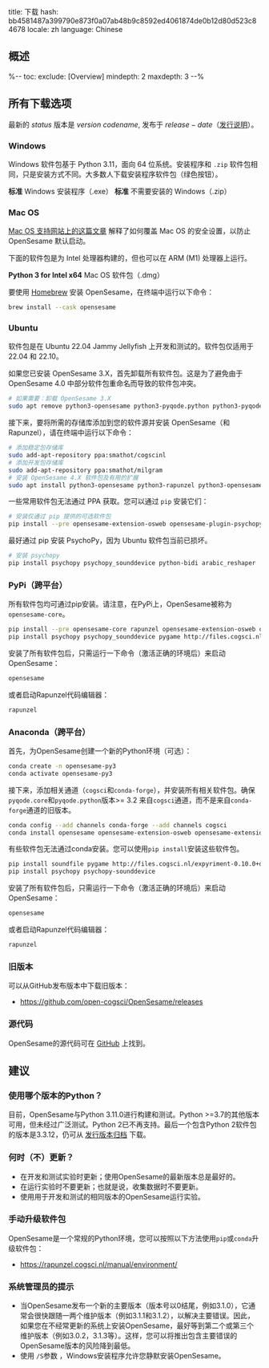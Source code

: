 title: 下载
hash: bb4581487a399790e873f0a07ab48b9c8592ed4061874de0b12d80d523c84678
locale: zh
language: Chinese

<script>
function startDownload(url) {
	document.getElementById('click-here').href = url
	window.location.href = url
	document.getElementById('download-started').style.display = 'block'
	document.getElementById('download-started').scrollIntoView()
}
</script>

<div class="info-box" id="download-started" markdown="1" style="display:none;">

<h3>您的下载应该会很快开始！</h3>

<a role="button" class="btn btn-success btn-align-left" href="https://www.buymeacoffee.com/cogsci">
<span class="glyphicon glyphicon-heart" aria-hidden="true"></span>
请帮我们保持专注并给我们买一杯咖啡！
</a>

咖啡使我们保持清醒，以便我们可以开发免费软件，并在支持论坛上回答您的问题！

点击<a id="click-here">这里</a>，如果您的下载没有开始。
</div>


## 概述

%--
toc:
 exclude: [Overview]
 mindepth: 2
 maxdepth: 3
--%


## 所有下载选项

最新的 $status$ 版本是 $version$ *$codename$*, 发布于 $release-date$（[发行说明](http://osdoc.cogsci.nl/$branch$/zh/notes/$notes$)）。

### Windows

Windows 软件包基于 Python 3.11，面向 64 位系统。安装程序和 `.zip` 软件包相同，只是安装方式不同。大多数人下载安装程序软件包（绿色按钮）。

<a role="button" class="btn btn-success btn-align-left" onclick="startDownload('$url-windows-exe-py3$')">
	<b>标准</b> Windows 安装程序（.exe）
</a>

<a role="button" class="btn btn-default btn-align-left" onclick="startDownload('$url-windows-zip-py3$')">
	<b>标准</b> 不需要安装的 Windows（.zip）
</a>


### Mac OS

[Mac OS 支持网站上的这篇文章](https://support.apple.com/en-in/guide/mac-help/mh40616/mac) 解释了如何覆盖 Mac OS 的安全设置，以防止 OpenSesame 默认启动。

下面的软件包是为 Intel 处理器构建的，但也可以在 ARM (M1) 处理器上运行。

<a role="button" class="btn btn-default btn-align-left" onclick="startDownload('$url-osx-dmg-x64-py3$')">
	<b>Python 3 for Intel x64</b> Mac OS 软件包（.dmg）
</a>

要使用 [Homebrew](https://brew.sh/) 安装 OpenSesame，在终端中运行以下命令：

```bash
brew install --cask opensesame
```


### Ubuntu

软件包是在 Ubuntu 22.04 Jammy Jellyfish 上开发和测试的。软件包仅适用于 22.04 和 22.10。

如果您已安装 OpenSesame 3.X，首先卸载所有软件包。这是为了避免由于 OpenSesame 4.0 中部分软件包重命名而导致的软件包冲突。

```bash
# 如果需要：卸载 OpenSesame 3.X
sudo apt remove python3-opensesame python3-pyqode.python python3-pyqode.core python3-rapunzel python3-opensesame-extension* python3-opensesame-plugin*
```

接下来，要将所需的存储库添加到您的软件源并安装 OpenSesame（和 Rapunzel），请在终端中运行以下命令：

```bash
# 添加稳定包存储库
sudo add-apt-repository ppa:smathot/cogscinl
# 添加开发包存储库
sudo add-apt-repository ppa:smathot/milgram
# 安装 OpenSesame 4.X 软件包及有用的扩展
sudo apt install python3-opensesame python3-rapunzel python3-opensesame-extension-updater python3-pygaze python3-pygame python3-opensesame-extension-language-server
```

一些常用软件包无法通过 PPA 获取。您可以通过 `pip` 安装它们：

```bash
# 安装仅通过 pip 提供的可选软件包
pip install --pre opensesame-extension-osweb opensesame-plugin-psychopy opensesame-plugin-media_player_mpy http://files.cogsci.nl/expyriment-0.10.0+opensesame2-py3-none-any.whl
```

最好通过 pip 安装 PsychoPy，因为 Ubuntu 软件包当前已损坏。

```bash
# 安装 psychopy
pip install psychopy psychopy_sounddevice python-bidi arabic_reshaper
```


### PyPi（跨平台）

所有软件包均可通过pip安装。请注意，在PyPi上，OpenSesame被称为`opensesame-core`。

```bash
pip install --pre opensesame-core rapunzel opensesame-extension-osweb opensesame-extension-updater opensesame-plugin-psychopy opensesame-plugin-media_player_mpy
pip install psychopy psychopy_sounddevice pygame http://files.cogsci.nl/expyriment-0.10.0+opensesame2-py3-none-any.whl https://github.com/smathot/PyGaze/releases/download/prerelease%2F0.8.0a3/python_pygaze-0.8.0a3-py3-none-any.whl
```

安装了所有软件包后，只需运行一下命令（激活正确的环境后）来启动OpenSesame：

```bash
opensesame
```

或者启动Rapunzel代码编辑器：

```bash
rapunzel
```


### Anaconda（跨平台）

首先，为OpenSesame创建一个新的Python环境（可选）：

```bash
conda create -n opensesame-py3
conda activate opensesame-py3
```

接下来，添加相关通道（`cogsci`和`conda-forge`），并安装所有相关软件包。确保`pyqode.core`和`pyqode.python`版本>= 3.2 来自`cogsci`通道，而不是来自`conda-forge`通道的旧版本。

```bash
conda config --add channels conda-forge --add channels cogsci
conda install opensesame opensesame-extension-osweb opensesame-extension-updater opensesame-plugin-psychopy rapunzel pygaze qtconsole pyqtwebengine wxpython
```

有些软件包无法通过conda安装。您可以使用`pip install`安装这些软件包。

```bash
pip install soundfile pygame http://files.cogsci.nl/expyriment-0.10.0+opensesame2-py3-none-any.whl
pip install psychopy psychopy-sounddevice
```

安装了所有软件包后，只需运行一下命令（激活正确的环境后）来启动OpenSesame：

```bash
opensesame
```

或者启动Rapunzel代码编辑器：

```bash
rapunzel
```


### 旧版本

可以从GitHub发布版本中下载旧版本：

- <https://github.com/open-cogsci/OpenSesame/releases>


### 源代码

OpenSesame的源代码可在 [GitHub](https://github.com/open-cogsci/OpenSesame) 上找到。


## 建议


### 使用哪个版本的Python？

目前，OpenSesame与Python 3.11.0进行构建和测试。Python >=3.7的其他版本可用，但未经过广泛测试。Python 2已不再支持。最后一个包含Python 2软件包的版本是3.3.12，仍可从 [发行版本归档](https://github.com/open-cogsci/OpenSesame/releases/tag/release%2F3.3.12) 下载。


### 何时（不）更新？

- 在开发和测试实验时更新；使用OpenSesame的最新版本总是最好的。
- 在运行实验时不要更新；也就是说，收集数据时不要更新。
- 使用用于开发和测试的相同版本的OpenSesame运行实验。


### 手动升级软件包

OpenSesame是一个常规的Python环境，您可以按照以下方法使用`pip`或`conda`升级软件包：

- <https://rapunzel.cogsci.nl/manual/environment/>


### 系统管理员的提示

- 当OpenSesame发布一个新的主要版本（版本号以0结尾，例如3.1.0），它通常会很快跟随一两个维护版本（例如3.1.1和3.1.2），以解决主要错误。因此，如果您在不经常更新的系统上安装OpenSesame，最好等到第二个或第三个维护版本（例如3.0.2，3.1.3等）。这样，您可以将推出包含主要错误的OpenSesame版本的风险降到最低。
- 使用 `/S`参数 ，Windows安装程序允许您静默安装OpenSesame。
